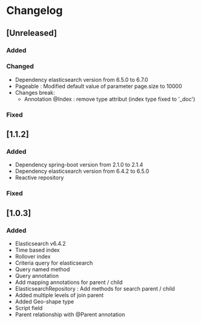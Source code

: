 # Changelog

## [Unreleased]

### Added

### Changed
- Dependency elasticsearch version from 6.5.0 to 6.7.0
- Pageable : Modified default value of parameter page.size to 10000 
- Changes break:
    - Annotation @Index : remove type attribut (index type fixed to '_doc')

### Fixed


## [1.1.2]
### Added
- Dependency spring-boot version from 2.1.0 to 2.1.4
- Dependency elasticsearch version from 6.4.2 to 6.5.0
- Reactive repository
### Fixed

## [1.0.3]

### Added
- Elasticsearch v6.4.2
- Time based index
- Rollover index
- Criteria query for elasticsearch
- Query named method
- Query annotation
- Add mapping annotations for parent / child
- ElasticsearchRepository : Add methods for search parent / child  
- Added multiple levels of join parent  
- Added Geo-shape type
- Script field
- Parent relationship with @Parent annotation
